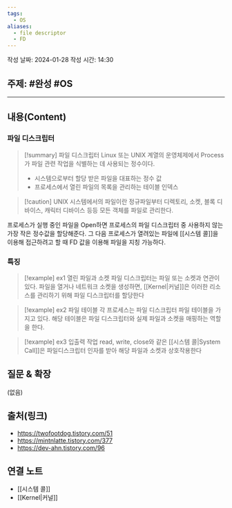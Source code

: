 ```yaml
---
tags:
  - OS
aliases:
  - file descriptor
  - FD
---
```

작성 날짜: 2024-01-28
작성 시간: 14:30

## 주제: #완성 #OS 

----
## 내용(Content)
### 파일 디스크립터
>[!summary] 파일 디스크립터
>Linux 또는 UNIX 계열의 운영체제에서 Process가 파일 관련 작업을 식별하는 데 사용되는 정수이다.
>- 시스템으로부터 할당 받은 파일을 대표하는 정수 값
>- 프로세스에서 열린 파일의 목록을 관리하는 테이블 인덱스


>[!caution] UNIX 시스템에서의 파일이란
>정규파일부터 디렉토리, 소켓, 블록 디바이스, 캐릭터 디바이스 등등 모든 객체를 파일로 관리한다.

프로세스가 실행 중인 파일을 Open하면 프로세스의 파일 디스크립터 중 사용하지 않는 가장 작은 정수값을 할당해준다. 그 다음 프로세스가 열려있는 파일에 [[시스템 콜]]을 이용해 접근하려고 할 때 FD 값을 이용해 파일을 지칭 가능하다.

### 특징

>[!example] ex1 열린 파일과 소켓
>파일 디스크립터는 파일 또는 소켓과 연관이 있다. 파일을 열거나 네트워크 소켓을 생성하면, [[Kernel|커널]]은 이러한 리소스를 관리하기 위해 파일 디스크립터를 할당한다

>[!example] ex2 파일 테이블
>각 프로세스는 파일 디스크립터 파일 테이블을 가지고 있다. 해당 테이블은 파일 디스크립터와 실제 파일과 소켓을 매핑하는 역할을 한다.

>[!example] ex3 입출력 작업
>read, write, close와 같은 [[시스템 콜|System Call]]은 파일디스크립터 인자를 받아 해당 파일과 소켓과 상호작용한다


## 질문 & 확장

(없음)

## 출처(링크)
- https://twofootdog.tistory.com/51
- https://mintnlatte.tistory.com/377
- https://dev-ahn.tistory.com/96
## 연결 노트

- [[시스템 콜]]
- [[Kernel|커널]]








